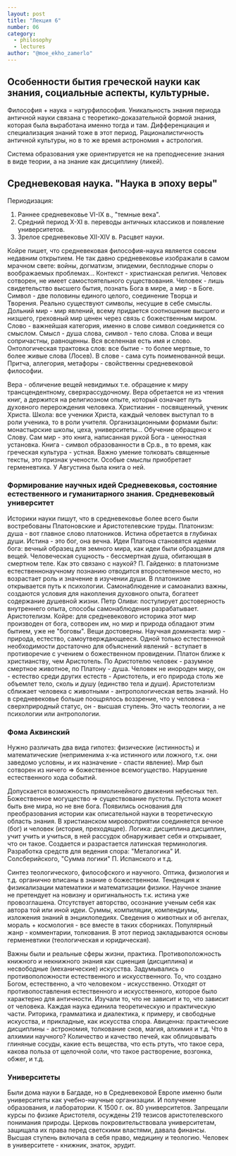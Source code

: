 ```yaml
---
layout: post
title: "Лекция 6"
number: 06
category:
  - philosophy
  - lectures
author: "@moe_ekho_zamerlo"
---
```


## Особенности бытия греческой науки как знания, социальные аспекты, культурные.

Философия + наука = натурфилософия.
Уникальность знания периода античной науки связана с теоретико-доказательной формой знания, которая была выработана именно тогда и там. Дифференциация и специализация знаний тоже в этот период. Рационалистичность античной культуры, но в то же время астрономия + астрология. 

Система образования уже ориентируется не на преподнесение знания в виде теории, а на знание как дисциплину (ликей).

## Средневековая наука. "Наука в эпоху веры"
Периодизация:
1. Раннее средневековье VI-IX в., "темные века".
2. Средний период X-XI в. переводы античных классиков и появление университетов.
3. Зрелое средневековье XII-XIV в. Расцвет науки.

Койре пишет, что средневековая философия-наука является совсем недавним открытием. Не так давно средневековье изображали в самом мрачном свете: войны, догматизм, эпидемии, бесплодные споры о воображаемых проблемах...
Контекст - христианская религия. Человек сотворен, не имеет самостоятельного существования. Человек - лишь свидетельство высшего бытия, познать Бога в мире, а мир - в Боге. Символ - две половины единого целого, соединение Творца и Творения. Реально существуют символы, несущие в себе смыслы. Дольний мир - мир явлений, всему придается соотношение высшего и низшего, греховный мир ценен через связь с божественным миром. Слово - важнейшая категория, именно в слове символ соединяется со смыслом. Смысл - душа слова, символ - тело слова. Слова и вещи сопричастны, равноценны. Вся вселенная есть имя и слово. Онтологическая трактовка слов: все бытие - то более мертвые, то более живые слова (Лосев). В слове - сама суть поименованной вещи. Притча, аллегория, метафоры - свойственны средневековой философии.

Вера - обличение вещей невидимых т.е. обращение к миру трансцендентному, сверхрассудочному. Вера обретается не из чтения книг, а держится на религиозном опыте, который означает путь духовного перерождения человека. Христианин - посвященный, ученик Христа. Школа: все ученики Христа, каждый человек выступал то в роли ученика, то в роли учителя. Организационными формами были: монастырские школы, цеха, университеты... Обучение обращено к Слову. Сам мир - это книга, написанная рукой Бога - ценностная установка. Книга - символ образованности в Ср.в., в то время, как греческая культура - устная. Важно умение толковать священные тексты, это признак учености. Особые смыслы приобретает герменевтика. У Августина была книга о ней.

### Формирование научных идей Средневековья, состояние естественного и гуманитарного знания. Средневековый университет
Историки науки пишут, что в средневековье более всего были востребованы Платоновские и Аристотелевские труды. Платонизм: душа - вот главное слово платоников. Истина обретается в глубинах души. Истина - это бог, она вечна. Идеи Платона становятся идеями бога: вечный образец для земного мира, как идеи были образцами для вещей. Человеческая сущность - бессмертная душа, обитающая в смертном теле. Как это связано с наукой? П. Гайденко: в платонизме естественнонаучному познанию отводится второстепенное место, но возрастает роль и значение в изучении души. В платонизме открывается путь к психологии. Самонаблюдение и самоанализ важны, создаются условия для накопления духовного опыта, богатеет содержание душевной жизни. Петр Оливи: постулирует достоверность внутреннего опыта, способы самонаблюдения разрабатывает. Аристотелизм. Койре: для средневекового историка этот мир производен от бога, сотворен им, но мир и природа обладают этим бытием, уже не "боговы". Вещи достоверны. Научная доминанта: мир - природа, естество, самоутверждающееся. Одной только естественной необходимости достаточно для объяснений явлений - вступает в противоречие с учением о божественном провидении. Платон ближе к христианству, чем Аристотель. По Аристотелю человек - разумное смертное животное, по Платону - душа. Человек не инороден миру, он - естество среди других естеств - Аристотель, и его природа столь же объемлет тело, сколь и душу (единство тела и души). Аристотелизм сближает человека с животными - антропологическая ветвь знаний. Но в средневековье больше поощрялось воззрение, что у человека -  сверхприродный статус, он - высшая ступень. Это часть теологии, а не психологии или антропологии.

### Фома Аквинский
Нужно различать два вида гипотез: физические (истинность) и математические (неприменима х-ка истинного или ложного, т.к. они заведомо условны, и их назначение - спасти явление). Мир был сотворен из ничего => божественное всемогущество. Нарушение естественного хода событий.

Допускается возможность прямолинейного движения небесных тел. Божественное могущество => существование пустоты. Пустота может быть вне мира, но не вне бога. Появились основания для преобразования истории как описательной науки в теоретическую область знания. В христианском мировосприятии соединяется вечное (бог) и человек (история, преходящее). Логика: дисциплина дисциплин, учит учить и учиться, в ней рассудок обнаруживает себя и открывает, что он такое. Создается и разрастается латинская терминология. Разработка средств для ведения спора: "Металогика" И. Солсберийского, "Сумма логики" П. Испанского и т.д.

Синтез теологического, философского и научного. Оптика, физиология и т.д. органично вписаны в знание о божественном. Тенденция к физикализации математики и математизации физики. Научное знание не претендует на новизну и оригинальность т.к. истина уже провозглашена. Отсутствует авторство, осознание ученым себя как автора той или иной идеи. Суммы, компиляции, компендиумы, изложения знаний в энциклопедиях. Сведения о животных и об ангелах, мораль + космология - все вместе в таких сборниках. Популярный жанр - комментарии, толкования. В этот период закладываются основы герменевтики (теологическая и юридическая).

Важны были и реальные сферы жизни, практика. Противоположность книжного и некнижного знания как сциенция (дисциплина) и несвободные (механические) искусства. Задумывались о противоположности естественного и искусственного. То, что создано Богом, естественно, а что человеком - искусственно. Отходят от противопоставления естественного и искусственного, которое было характерно для античности. Изучали то, что не зависит и то, что зависит от человека. Каждая наука единила теоретическую и практическую части. Риторика, грамматика и диалектика, к примеру, и свободные искусства, и прикладные, как искусства спора. Авиценна: практические дисциплины - астрономия, толкование снов, магия, алхимия и т.д. Что в алхимии научного? Количество и качество печей, как облицовывать глиняные сосуды, какие есть вещества, что есть ртуть, что такое сера, какова польза от щелочной соли, что такое растворение, возгонка, обжег, и т.д.

### Университеты
Были дома науки в Багдаде, но в Средневековой Европе именно были университеты как учебно-научные организации. И получение образования, и лаборатории. К 1500 г. ок. 80 университетов. Запрещали курсы по физике Аристотеля, осуждены 219 тезисов аристотелевского понимания природы. Церковь покровительствовала университетам, защищала их права перед светскими властями, давала финансы. Высшая ступень включала в себя право, медицину и теологию. Человек в университете - книжник, знаток, эрудит.
